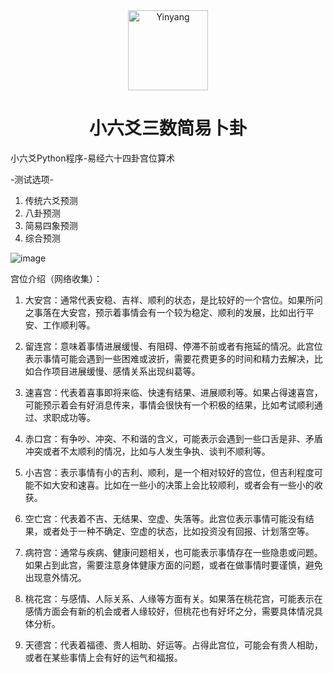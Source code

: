 <div align="center">
    <img src="https://github.com/user-attachments/assets/0784555e-f7bf-4a2a-9f56-bf86af8d9655" alt="Yinyang" width="128" height="128">
    <h1>小六爻三数简易卜卦</h1>
</div>


小六爻Python程序-易经六十四卦宫位算术



-测试选项-

1. 传统六爻预测
2. 八卦预测
3. 简易四象预测
4. 综合预测

![image](https://github.com/user-attachments/assets/ba36061c-fae2-4d8e-9c17-4881a59c1acc)

宫位介绍（网络收集）：

1. 大安宫：通常代表安稳、吉祥、顺利的状态，是比较好的一个宫位。如果所问之事落在大安宫，预示着事情会有一个较为稳定、顺利的发展，比如出行平安、工作顺利等。

2. 留连宫：意味着事情进展缓慢、有阻碍、停滞不前或者有拖延的情况。此宫位表示事情可能会遇到一些困难或波折，需要花费更多的时间和精力去解决，比如合作项目进展缓慢、感情关系出现纠葛等。

3. 速喜宫：代表着喜事即将来临、快速有结果、进展顺利等。如果占得速喜宫，可能预示着会有好消息传来，事情会很快有一个积极的结果，比如考试顺利通过、求职成功等。

4. 赤口宫：有争吵、冲突、不和谐的含义，可能表示会遇到一些口舌是非、矛盾冲突或者不太顺利的情况，比如与人发生争执、谈判不顺利等。

5. 小吉宫：表示事情有小的吉利、顺利，是一个相对较好的宫位，但吉利程度可能不如大安和速喜。比如在一些小的决策上会比较顺利，或者会有一些小的收获。

6. 空亡宫：代表着不吉、无结果、空虚、失落等。此宫位表示事情可能没有结果，或者处于一种不确定、空虚的状态，比如投资没有回报、计划落空等。

7. 病符宫：通常与疾病、健康问题相关，也可能表示事情存在一些隐患或问题。如果占到此宫，需要注意身体健康方面的问题，或者在做事情时要谨慎，避免出现意外情况。

8. 桃花宫：与感情、人际关系、人缘等方面有关。如果落在桃花宫，可能表示在感情方面会有新的机会或者人缘较好，但桃花也有好坏之分，需要具体情况具体分析。

9. 天德宫：代表着福德、贵人相助、好运等。占得此宫位，可能会有贵人相助，或者在某些事情上会有好的运气和福报。
